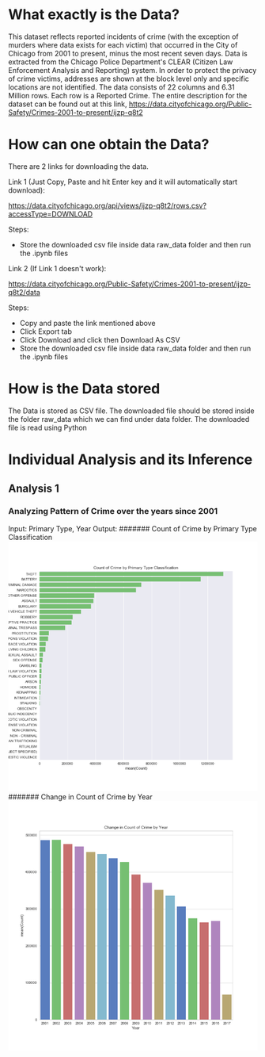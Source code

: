 # What exactly is the Data?
This dataset reflects reported incidents of crime (with the exception of murders where data exists for each victim) that occurred in the City of Chicago from 2001 to present, minus the most recent seven days. Data is extracted from the Chicago Police Department's CLEAR (Citizen Law Enforcement Analysis and Reporting) system. In order to protect the privacy of crime victims, addresses are shown at the block level only and specific locations are not identified. The data consists of 22 columns and 6.31 Million rows. Each row is a Reported Crime. The entire description for the dataset can be found out at this link,
https://data.cityofchicago.org/Public-Safety/Crimes-2001-to-present/ijzp-q8t2


# How can one obtain the Data?
There are 2 links for downloading the data.

Link 1 (Just Copy, Paste and hit Enter key and it will automatically start download):

https://data.cityofchicago.org/api/views/ijzp-q8t2/rows.csv?accessType=DOWNLOAD

Steps:
- Store the downloaded csv file inside data raw_data folder and then run the .ipynb files

Link 2 (If Link 1 doesn't work):

https://data.cityofchicago.org/Public-Safety/Crimes-2001-to-present/ijzp-q8t2/data

Steps:
- Copy and paste the link mentioned above
- Click Export tab
- Click Download and click then Download As CSV 
- Store the downloaded csv file inside data raw_data folder and then run the .ipynb files

# How is the Data stored
The Data is stored as CSV file. The downloaded file should be stored inside the folder raw_data which we can find under data folder. The  downloaded file is read using Python

# Individual Analysis and its Inference
## Analysis 1
### Analyzing Pattern of Crime over the years since 2001
Input: 
Primary Type, Year
Output:
####### Count of Crime by Primary Type Classification
![alt text](https://github.com/swarupmishal/mishal_swarup_spring2017/blob/master/final/analysis/ana_1/Count%20of%20Crime%20by%20Primary%20Type%20Classification.png)
####### Change in Count of Crime by Year
![alt text](https://github.com/swarupmishal/mishal_swarup_spring2017/blob/master/final/analysis/ana_1/Change%20in%20Count%20of%20Crime%20by%20Year.png)
